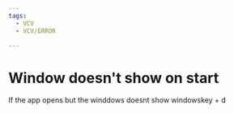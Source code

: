 ```yaml
---
tags:
  - VCV
  - VCV/ERROR

---
```

# Window doesn't show on start
If the app opens but the winddows doesnt show
windowskey + d